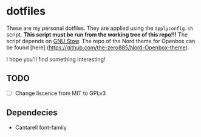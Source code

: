 # dotfiles
These are my personal dotfiles. They are applied using the ```applyconfig.sh```
script. **This script must be run from the working tree of this repo!!!**
The script depends on [GNU Stow](https://www.gnu.org/software/stow/).
The repo of the Nord theme for Openbox can be found [here]
(https://github.com/the-zero885/Nord-Openbox-theme).

I hope you'll find something interesting!

## TODO

- [ ] Change liscence from MIT to GPLv3

## Dependecies

- Cantarell font-family

